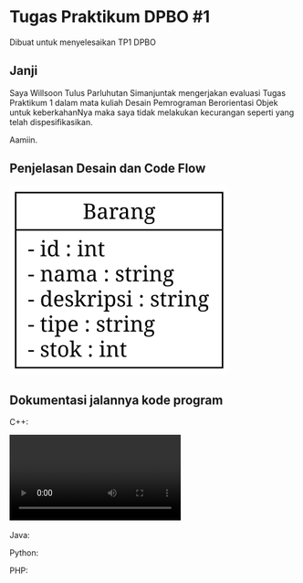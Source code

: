 # Tugas Praktikum DPBO #1

Dibuat untuk menyelesaikan TP1 DPBO

## Janji
Saya Willsoon Tulus Parluhutan Simanjuntak mengerjakan evaluasi Tugas Praktikum 1 dalam mata kuliah Desain Pemrograman Berorientasi Objek untuk keberkahanNya maka saya tidak melakukan kecurangan seperti yang telah dispesifikasikan. 

Aamiin.

## Penjelasan Desain dan Code Flow

![Peta UML untuk kelas Barang](docs/uml_class_barang.svg)

## Dokumentasi jalannya kode program

C++:

![Preview C++](docs/preview_cplusplus.mp4)

Java:

Python:

PHP:
